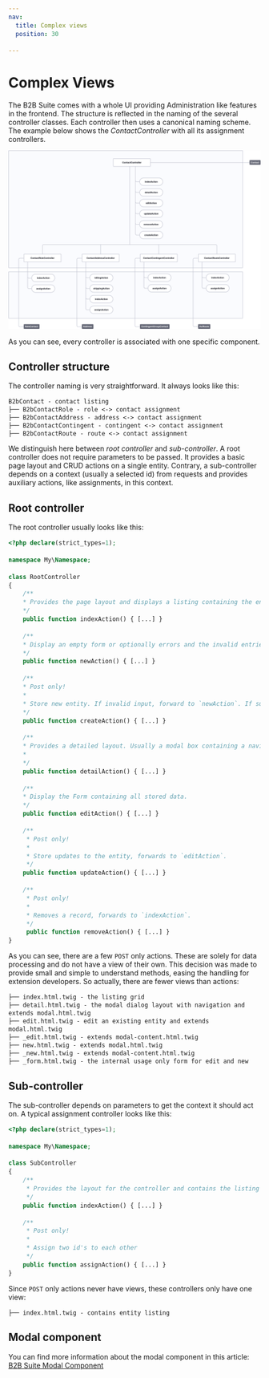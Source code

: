 ```yaml
---
nav:
  title: Complex views
  position: 30

---
```


# Complex Views

The B2B Suite comes with a whole UI providing Administration like features in the frontend. The structure is reflected in the naming of the several controller classes. Each controller then uses a canonical naming scheme. The example below shows the *ContactController* with all its assignment controllers.

![image](../../../../../assets/b2bSuite-storefront-controller-structure.svg)

As you can see, every controller is associated with one specific component.

## Controller structure

The controller naming is very straightforward. It always looks like this:

    B2bContact - contact listing
    ├── B2bContactRole - role <-> contact assignment
    ├── B2bContactAddress - address <-> contact assignment
    ├── B2bContactContingent - contingent <-> contact assignment
    ├── B2bContactRoute - route <-> contact assignment

We distinguish here between *root controller* and *sub-controller*. A root controller does not require parameters to be passed. It provides a basic page layout and CRUD actions on a single entity. Contrary, a sub-controller depends on a context (usually a selected id) from requests and provides auxiliary actions, like assignments, in this context.

## Root controller

The root controller usually looks like this:

```php
<?php declare(strict_types=1);

namespace My\Namespace;

class RootController
{
    /**
    * Provides the page layout and displays a listing containing the entities
    */
    public function indexAction() { [...] }
    
    /**
    * Display an empty form or optionally errors and the invalid entries
    */
    public function newAction() { [...] }

    /**
    * Post only!
    *
    * Store new entity. If invalid input, forward to `newAction`. If successful, forward to `detailAction`.
    */
    public function createAction() { [...] }

    /**
    * Provides a detailed layout. Usually a modal box containing a navigation and initially selecting the `editAction`.
    *
    */
    public function detailAction() { [...] }

    /**
    * Display the Form containing all stored data.
    */
    public function editAction() { [...] }

    /**
     * Post only!
     *
     * Store updates to the entity, forwards to `editAction`.
     */
    public function updateAction() { [...] }

    /**
     * Post only!
     *
     * Removes a record, forwards to `indexAction`.
     */
     public function removeAction() { [...] }
}
```

As you can see, there are a few `POST` only actions. These are solely for data processing and do not have a view of their own. This decision was made to provide small and simple to understand methods, easing the handling for extension developers. So actually, there are fewer views than actions:

    ├── index.html.twig - the listing grid
    ├── detail.html.twig - the modal dialog layout with navigation and extends modal.html.twig
    ├── edit.html.twig - edit an existing entity and extends modal.html.twig
    ├── _edit.html.twig - extends modal-content.html.twig
    ├── new.html.twig - extends modal.html.twig
    ├── _new.html.twig - extends modal-content.html.twig
    ├── _form.html.twig - the internal usage only form for edit and new

## Sub-controller

The sub-controller depends on parameters to get the context it should act on. A typical assignment controller looks like this:

```php
<?php declare(strict_types=1);

namespace My\Namespace;

class SubController
{
    /**
     * Provides the layout for the controller and contains the listing
     */
    public function indexAction() { [...] }

    /**
     * Post only!
     *
     * Assign two id's to each other
     */
    public function assignAction() { [...] }
}
```

Since `POST` only actions never have views, these controllers only have one view:

    ├── index.html.twig - contains entity listing

## Modal component

You can find more information about the modal component in this article: [B2B Suite Modal Component](modal-component)
